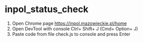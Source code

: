 # inpol_status_check

1. Open Chrome page https://inpol.mazowieckie.pl/home
2. Open DevTool with console Ctrl+ Shift+ J (Cmd+ Option+ J)
3. Paste code from file check.js to console and press Enter
